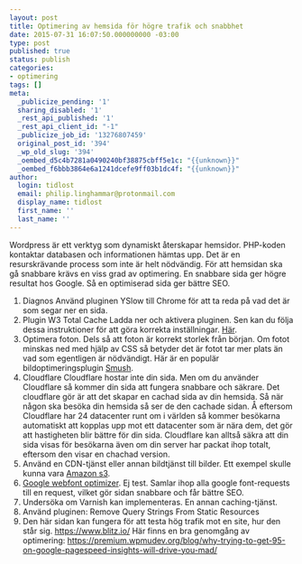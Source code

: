 ```yaml
---
layout: post
title: Optimering av hemsida för högre trafik och snabbhet
date: 2015-07-31 16:07:50.000000000 -03:00
type: post
published: true
status: publish
categories:
- optimering
tags: []
meta:
  _publicize_pending: '1'
  sharing_disabled: '1'
  _rest_api_published: '1'
  _rest_api_client_id: "-1"
  _publicize_job_id: '13276807459'
  original_post_id: '394'
  _wp_old_slug: '394'
  _oembed_d5c4b7281a0490240bf38875cbff5e1c: "{{unknown}}"
  _oembed_f6bbb3864e6a1241dcefe9ff03b1dc4f: "{{unknown}}"
author:
  login: tidlost
  email: philip.linghammar@protonmail.com
  display_name: tidlost
  first_name: ''
  last_name: ''
---
```

Wordpress är ett verktyg som dynamiskt återskapar hemsidor. PHP-koden kontaktar databasen och informationen hämtas upp. Det är en resurskrävande process som inte är helt nödvändig. För att hemsidan ska gå snabbare krävs en viss grad av optimering.
En snabbare sida ger högre resultat hos Google. Så en optimiserad sida ger bättre SEO.
1. Diagnos
Använd pluginen YSlow till Chrome för att ta reda på vad det är som segar ner en sida.
2. Plugin W3 Total Cache
Ladda ner och aktivera pluginen. Sen kan du följa dessa instruktioner för att göra korrekta inställningar. [Här](http://www.wpbeginner.com/plugins/how-to-install-and-setup-w3-total-cache-for-beginners/).
3. Optimera foton. Dels så att foton är korrekt storlek från början. Om fotot minskas ned med hjälp av CSS så betyder det är fotot tar mer plats än vad som egentligen är nödvändigt. Här är en populär bildoptimeringsplugin [Smush](https://wordpress.org/plugins/wp-smushit/).
4. Cloudflare
Cloudflare hostar inte din sida. Men om du använder Cloudflare så kommer din sida att fungera snabbare och säkrare. Det cloudflare gör är att det skapar en cachad sida av din hemsida. Så när någon ska besöka din hemsida så ser de den cachade sidan. Å eftersom Cloudflare har 24 datacenter runt om i världen så kommer besökarna automatiskt att kopplas upp mot ett datacenter som är nära dem, det gör att hastigheten blir bättre för din sida. Cloudflare kan alltså säkra att din sida visas för besökarna även om din server har packat ihop totalt, eftersom den visar en chachad version.
4. Använd en CDN-tjänst eller annan bildtjänst till bilder. Ett exempel skulle kunna vara [Amazon s3](https://aws.amazon.com/s3/).
5. [Google webfont optimizer](https://wordpress.org/plugins/google-webfont-optimizer/). Ej test.
Samlar ihop alla google font-requests till en request, vilket gör sidan snabbare och får bättre SEO.
6. Undersöka om Varnish kan implementeras. En annan caching-tjänst.
7. Använd pluginen: Remove Query Strings From Static Resources
8. Den här sidan kan fungera för att testa hög trafik mot en site, hur den står sig.
https://www.blitz.io/
Här finns en bra genomgång av optimering: https://premium.wpmudev.org/blog/why-trying-to-get-95-on-google-pagespeed-insights-will-drive-you-mad/
